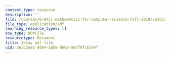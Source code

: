 ```yaml
---
content_type: resource
description: ''
file: /courses/6-042j-mathematics-for-computer-science-fall-2010/3e3c5ae1dd04aab8de88a9cf9f16544f_z8HKWUWS-lA.pdf
file_type: application/pdf
learning_resource_types: []
ocw_type: OCWFile
resourcetype: Document
title: 3play pdf file
uid: 3e3c5ae1-dd04-aab8-de88-a9cf9f16544f
---
```

